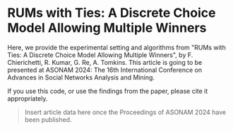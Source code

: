 # RUMs with Ties: A Discrete Choice Model Allowing Multiple Winners

Here, we provide the experimental setting and algorithms from "RUMs with Ties: A Discrete Choice Model Allowing Multiple Winners",
by F. Chierichetti, R. Kumar, G. Re, A. Tomkins.
This article is going to be presented at ASONAM 2024: The 16th International Conference on Advances in Social Networks Analysis and Mining.

If you use this code, or use the findings from the paper, please cite it appropriately.

> Insert article data here once the Proceedings of ASONAM 2024 have been published.
